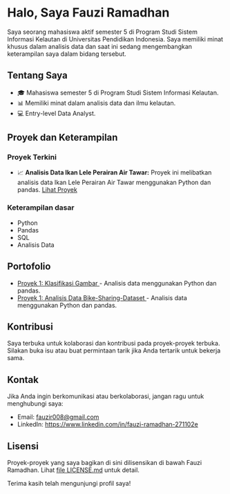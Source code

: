 # Halo, Saya Fauzi Ramadhan

Saya seorang mahasiswa aktif semester 5 di Program Studi Sistem Informasi Kelautan di Universitas Pendidikan Indonesia. Saya memiliki minat khusus dalam analisis data dan saat ini sedang mengembangkan keterampilan saya dalam bidang tersebut.

## Tentang Saya

- 🎓 Mahasiswa semester 5 di Program Studi Sistem Informasi Kelautan.
- 📊 Memiliki minat dalam analisis data dan ilmu kelautan.
- 💻 Entry-level Data Analyst.

## Proyek dan Keterampilan

### Proyek Terkini

- 📈 **Analisis Data Ikan Lele Perairan Air Tawar:** Proyek ini melibatkan analisis data Ikan Lele Perairan Air Tawar menggunakan Python dan pandas. [Lihat Proyek](#)

### Keterampilan dasar

- Python
- Pandas
- SQL
- Analisis Data

## Portofolio

- [Proyek 1: Klasifikasi Gambar ](#Proyek_Akhir_Klasifikasi_Gambar.ipynb) - Analisis data menggunakan Python dan pandas.
- [Proyek 1: Analisis Data Bike-Sharing-Dataset ](#Data_Analyst.ipynb) - Analisis data menggunakan Python dan pandas.

## Kontribusi

Saya terbuka untuk kolaborasi dan kontribusi pada proyek-proyek terbuka. Silakan buka isu atau buat permintaan tarik jika Anda tertarik untuk bekerja sama.

## Kontak

Jika Anda ingin berkomunikasi atau berkolaborasi, jangan ragu untuk menghubungi saya:

- Email: fauzir008@gmail.com
- LinkedIn: https://www.linkedin.com/in/fauzi-ramadhan-271102e

## Lisensi

Proyek-proyek yang saya bagikan di sini dilisensikan di bawah Fauzi Ramadhan. Lihat [file LICENSE.md](LICENSE1.md) untuk detail.

Terima kasih telah mengunjungi profil saya!
